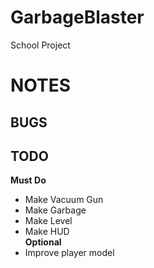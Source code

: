 # GarbageBlaster
School Project
# NOTES
## BUGS
## TODO
**Must Do**  
 - Make Vacuum Gun  
 - Make Garbage  
 - Make Level  
 - Make HUD  
**Optional**  
 - Improve player model